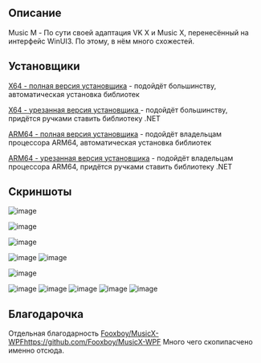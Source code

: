 ## Описание
Music M - По сути своей адаптация VK X и Music X, перенесённый на интерфейс WinUI3. По этому, в нём много схожестей.

## Установщики

[X64 - полная версия установщика](https://github.com/MaKrotos/Music-M/releases/download/0.2.0.5/Setup.FULL.exe) - подойдёт большинству, автоматическая установка библиотек

[X64 - урезанная версия установщика ](https://github.com/MaKrotos/Music-M/releases/download/0.2.0.5/Setup.SLIM.exe) - подойдёт большинству, придётся ручками ставить библиотеку .NET


[ARM64 - полная версия установщика](https://github.com/MaKrotos/Music-M/releases/download/0.2.0.5/Setup.ARM64.FULL.exe) - подойдёт владельцам процессора ARM64, автоматическая установка библиотек

[ARM64 - урезанная версия установщика](https://github.com/MaKrotos/Music-M/releases/download/0.2.0.5/Setup.ARM64.SLIM.exe) - подойдёт владельцам процессора ARM64, придётся ручками ставить библиотеку .NET

## Скриншоты
![image](https://github.com/user-attachments/assets/6525ad2f-18c8-48c4-8605-ad68c118702a)

![image](https://github.com/user-attachments/assets/fb425acc-5ba4-40f2-902e-70d8bede0cb4)

![image](https://github.com/user-attachments/assets/42962243-14a0-4172-9a3a-b2600125c430)

![image](https://github.com/user-attachments/assets/fecf16a3-49e8-4050-a81e-bce662949047)
![image](https://github.com/user-attachments/assets/3931a4b6-98aa-4ba4-863a-207429adffa5)

![image](https://github.com/user-attachments/assets/3fe75446-3f1b-4971-83d8-14bea8618e0c)

![image](https://github.com/user-attachments/assets/f1a27167-4f88-4b18-98ad-9f705066c731)
![image](https://github.com/user-attachments/assets/a3e6c2ae-fadf-4b25-b285-38a8fc82e45e)
![image](https://github.com/user-attachments/assets/0ad71d45-6eef-43e6-bedc-c5477e5e45ff)
![image](https://github.com/user-attachments/assets/e4567ee6-aeb6-4ea2-b39a-69267e057db5)
![image](https://github.com/user-attachments/assets/81eb1fbd-edce-4f42-b50a-a36966b4d84d)


## Благодарочка
Отдельная благодарность [Fooxboy/MusicX-WPF](https://github.com/Fooxboy/MusicX-WPF)https://github.com/Fooxboy/MusicX-WPF
Много чего скопипасчено именно отсюда.
